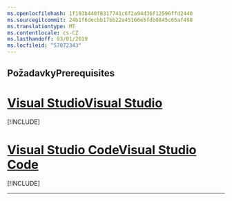 ```yaml
---
ms.openlocfilehash: 1f193b440f8317741c6f2a94d36f12596ffd2440
ms.sourcegitcommit: 24b1f6decbb17bb22a45166e5fdb0845c65af498
ms.translationtype: MT
ms.contentlocale: cs-CZ
ms.lasthandoff: 03/01/2019
ms.locfileid: "57072343"
---
```

## <a name="prerequisites"></a><span data-ttu-id="76705-101">Požadavky</span><span class="sxs-lookup"><span data-stu-id="76705-101">Prerequisites</span></span>

# <a name="visual-studiotabvisual-studio"></a>[<span data-ttu-id="76705-102">Visual Studio</span><span class="sxs-lookup"><span data-stu-id="76705-102">Visual Studio</span></span>](#tab/visual-studio)

[!INCLUDE[](~/includes/net-core-prereqs-vs-2.2.md)]

# <a name="visual-studio-codetabvisual-studio-code"></a>[<span data-ttu-id="76705-103">Visual Studio Code</span><span class="sxs-lookup"><span data-stu-id="76705-103">Visual Studio Code</span></span>](#tab/visual-studio-code)

[!INCLUDE[](~/includes/net-core-prereqs-vsc-2.2.md)]

---